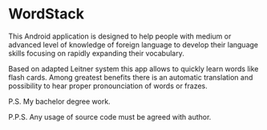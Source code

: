 # WordStack

This Android application is designed to help people with medium or advanced level of knowledge 
of foreign language to develop their language skills focusing on rapidly expanding their vocabulary.

Based on adapted Leitner system this app allows to quickly learn words like flash cards.
Among greatest benefits there is an automatic translation and possibility to hear proper 
pronounciation of words or frazes.

P.S. My bachelor degree work.

P.P.S. Any usage of source code must be agreed with author.
